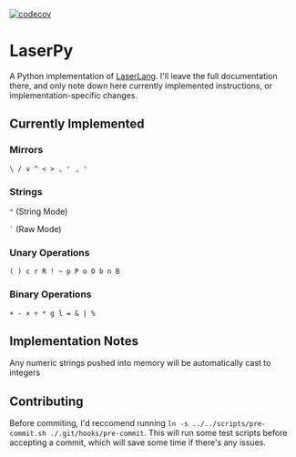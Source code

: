 [![codecov](https://codecov.io/gh/clubby789/LaserPy/branch/master/graph/badge.svg?token=X758BLBSAU)](undefined)

# LaserPy
A Python implementation of [LaserLang](https://github.com/Quintec/LaserLang).
I'll leave the full documentation there, and only note down here currently implemented instructions, or implementation-specific changes.

## Currently Implemented
### Mirrors
`\ / v ^ < > ⌞ ⌜ ⌟ ⌝`
### Strings
`"` (String Mode)

``` ` ``` (Raw Mode)
### Unary Operations
`( ) c r R ! ~ p P o O b n B`
### Binary Operations
`+ - × ÷ * g l = & | %`

## Implementation Notes
Any numeric strings pushed into memory will be automatically cast to integers


## Contributing
Before commiting, I'd reccomend running `ln -s ../../scripts/pre-commit.sh ./.git/hooks/pre-commit`.
This will run some test scripts before accepting a commit, which will save some time if there's any issues.

